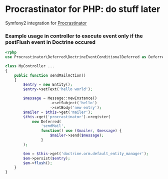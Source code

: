 # Procrastinator for PHP: do stuff later

Symfony2 integration for [Procrastinator](https://github.com/lstrojny/Procrastinator)

### Example usage in controller to execute event only if the postFlush event in Doctrine occured
```php
<?php
use Procrastinator\Deferred\DoctrineEventConditionalDeferred as Deferred;

class MyController ...
{
    public function sendMailAction()
    {
        $entry = new Entity();
        $entry->setText('hello world');

        $message = Message::newInstance()
                    ->setSubject('hello')
                    ->setBody('new entry');
        $mailer = $this->get('mailer');
        $this->get('procrastinator')->register(
            new Deferred(
                'sendMail',
                function() use ($mailer, $message) {
                    $mailer->send($message);
                }
        );

        $em = $this->get('doctrine.orm.default_entity_manager');
        $em->persist($entry);
        $em->flush();
    }
}
```
